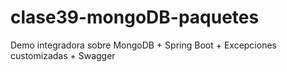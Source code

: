 # clase39-mongoDB-paquetes
Demo integradora sobre MongoDB + Spring Boot + Excepciones customizadas + Swagger


